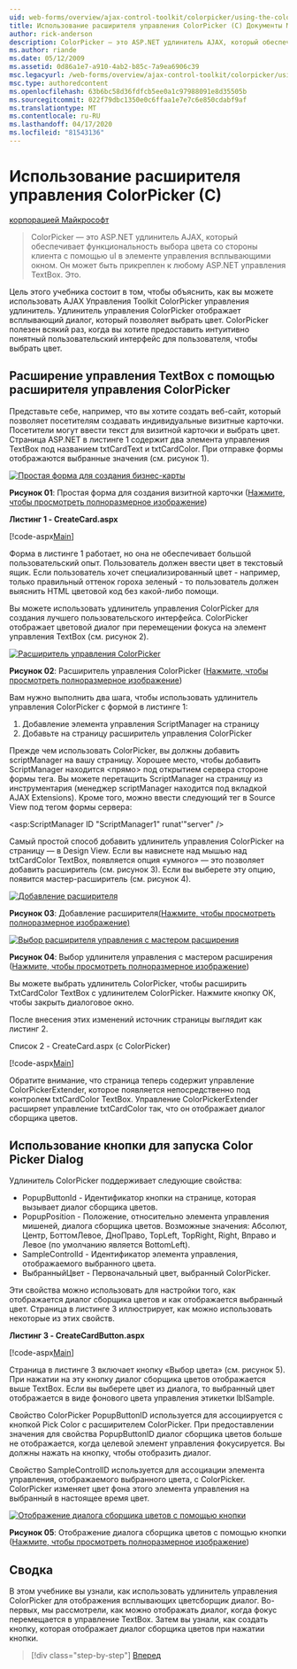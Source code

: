 ```yaml
---
uid: web-forms/overview/ajax-control-toolkit/colorpicker/using-the-colorpicker-control-extender-cs
title: Использование расширителя управления ColorPicker (C) Документы Майкрософт
author: rick-anderson
description: ColorPicker — это ASP.NET удлинитель AJAX, который обеспечивает функциональность выбора цвета со стороны клиента с помощью uI в элементе управления всплывающими окном. Его можно прикрепить к любому ASP.NET...
ms.author: riande
ms.date: 05/12/2009
ms.assetid: 0d86a1e7-a910-4ab2-b85c-7a9ea6906c39
msc.legacyurl: /web-forms/overview/ajax-control-toolkit/colorpicker/using-the-colorpicker-control-extender-cs
msc.type: authoredcontent
ms.openlocfilehash: 63b6bc58d36fdfcb5ee0a1c97988091e8d35505b
ms.sourcegitcommit: 022f79dbc1350e0c6ffaa1e7e7c6e850cdabf9af
ms.translationtype: MT
ms.contentlocale: ru-RU
ms.lasthandoff: 04/17/2020
ms.locfileid: "81543136"
---
```

# <a name="using-the-colorpicker-control-extender-c"></a>Использование расширителя управления ColorPicker (C)

[корпорацией Майкрософт](https://github.com/microsoft)

> ColorPicker — это ASP.NET удлинитель AJAX, который обеспечивает функциональность выбора цвета со стороны клиента с помощью uI в элементе управления всплывающими окном. Он может быть прикреплен к любому ASP.NET управления TextBox. Это.

Цель этого учебника состоит в том, чтобы объяснить, как вы можете использовать AJAX Управления Toolkit ColorPicker управления удлинитель. Удлинитель управления ColorPicker отображает всплывающий диалог, который позволяет выбрать цвет. ColorPicker полезен всякий раз, когда вы хотите предоставить интуитивно понятный пользовательский интерфейс для пользователя, чтобы выбрать цвет.

## <a name="extending-a-textbox-control-with-the-colorpicker-control-extender"></a>Расширение управления TextBox с помощью расширителя управления ColorPicker

Представьте себе, например, что вы хотите создать веб-сайт, который позволяет посетителям создавать индивидуальные визитные карточки. Посетители могут ввести текст для визитной карточки и выбрать цвет. Страница ASP.NET в листинге 1 содержит два элемента управления TextBox под названием txtCardText и txtCardColor. При отправке формы отображаются выбранные значения (см. рисунок 1).

[![Простая форма для создания бизнес-карты](using-the-colorpicker-control-extender-cs/_static/image1.jpg)](using-the-colorpicker-control-extender-cs/_static/image1.png)

**Рисунок 01**: Простая форма для создания визитной карточки ([Нажмите, чтобы просмотреть полноразмерное изображение](using-the-colorpicker-control-extender-cs/_static/image2.png))

**Листинг 1 - CreateCard.aspx**

[!code-aspx[Main](using-the-colorpicker-control-extender-cs/samples/sample1.aspx)]

Форма в листинге 1 работает, но она не обеспечивает большой пользовательский опыт. Пользователь должен ввести цвет в текстовый ящик. Если пользователь хочет специализированный цвет - например, только правильный оттенок гороха зеленый - то пользователь должен выяснить HTML цветовой код без какой-либо помощи.

Вы можете использовать удлинитель управления ColorPicker для создания лучшего пользовательского интерфейса. ColorPicker отображает цветовой диалог при перемещении фокуса на элемент управления TextBox (см. рисунок 2).

[![Расширитель управления ColorPicker](using-the-colorpicker-control-extender-cs/_static/image2.jpg)](using-the-colorpicker-control-extender-cs/_static/image3.png)

**Рисунок 02**: Расширитель управления ColorPicker ([Нажмите, чтобы просмотреть полноразмерное изображение](using-the-colorpicker-control-extender-cs/_static/image4.png))

Вам нужно выполнить два шага, чтобы использовать удлинитель управления ColorPicker с формой в листинге 1:

1. Добавление элемента управления ScriptManager на страницу
2. Добавьте на страницу расширитель управления ColorPicker

Прежде чем использовать ColorPicker, вы должны добавить scriptManager на вашу страницу. Хорошее место, чтобы добавить ScriptManager находится &lt;прямо&gt; под открытием сервера стороне формы тега. Вы можете перетащить ScriptManager на страницу из инструментария (менеджер scriptManager находится под вкладкой AJAX Extensions). Кроме того, можно ввести следующий тег в Source View под тегом формы сервера:

&lt;asp:ScriptManager ID "ScriptManager1" runat'"server" /&gt;

Самый простой способ добавить удлинитель управления ColorPicker на страницу — в Design View. Если вы нависнете над мышью над txtCardColor TextBox, появляется опция «умного» — это позволяет добавить расширитель (см. рисунок 3). Если вы выберете эту опцию, появится мастер-расширитель (см. рисунок 4).

[![Добавление расширителя](using-the-colorpicker-control-extender-cs/_static/image3.jpg)](using-the-colorpicker-control-extender-cs/_static/image5.png)

**Рисунок 03**: Добавление расширителя[(Нажмите, чтобы просмотреть полноразмерное изображение)](using-the-colorpicker-control-extender-cs/_static/image6.png)

[![Выбор расширителя управления с мастером расширения](using-the-colorpicker-control-extender-cs/_static/image4.jpg)](using-the-colorpicker-control-extender-cs/_static/image7.png)

**Рисунок 04**: Выбор удлинителя управления с мастером расширения ([Нажмите, чтобы просмотреть полноразмерное изображение](using-the-colorpicker-control-extender-cs/_static/image8.png))

Вы можете выбрать удлинитель ColorPicker, чтобы расширить TxtCardColor TextBox с удлинителем ColorPicker. Нажмите кнопку ОК, чтобы закрыть диалоговое окно.

После внесения этих изменений источник страницы выглядит как листинг 2.

Список 2 - CreateCard.aspx (с ColorPicker)

[!code-aspx[Main](using-the-colorpicker-control-extender-cs/samples/sample2.aspx)]

Обратите внимание, что страница теперь содержит управление ColorPickerExtender, которое появляется непосредственно под контролем txtCardColor TextBox. Управление ColorPickerExtender расширяет управление txtCardColor так, что он отображает диалог сборщика цветов.

## <a name="using-a-button-to-launch-the-color-picker-dialog"></a>Использование кнопки для запуска Color Picker Dialog

Удлинитель ColorPicker поддерживает следующие свойства:

- PopupButtonId - Идентификатор кнопки на странице, которая вызывает диалог сборщика цветов.
- PopupPosition - Положение, относительно элемента управления мишеней, диалога сборщика цветов. Возможные значения: Абсолют, Центр, БоттомЛевое, ДноПраво, TopLeft, TopRight, Right, Вправо и Левое (по умолчанию является BottomLeft).
- SampleControlId - Идентификатор элемента управления, отображаемого выбранного цвета.
- ВыбранныйЦвет - Первоначальный цвет, выбранный ColorPicker.

Эти свойства можно использовать для настройки того, как отображается диалог сборщика цветов и как отображается выбранный цвет. Страница в листинге 3 иллюстрирует, как можно использовать некоторые из этих свойств.

**Листинг 3 - CreateCardButton.aspx**

[!code-aspx[Main](using-the-colorpicker-control-extender-cs/samples/sample3.aspx)]

Страница в листинге 3 включает кнопку «Выбор цвета» (см. рисунок 5). При нажатии на эту кнопку диалог сборщика цветов отображается выше TextBox. Если вы выберете цвет из диалога, то выбранный цвет отображается в виде фонового цвета управления этикетки lblSample.

Свойство ColorPicker PopupButtonID используется для ассоциируется с кнопкой Pick Color с расширителем ColorPicker. При предоставлении значения для свойства PopupButtonID диалог сборщика цветов больше не отображается, когда целевой элемент управления фокусируется. Вы должны нажать на кнопку, чтобы отобразить диалог.

Свойство SampleControlID используется для ассоциации элемента управления, отображаемого выбранного цвета, с ColorPicker. ColorPicker изменяет цвет фона этого элемента управления на выбранный в настоящее время цвет.

[![Отображение диалога сборщика цветов с помощью кнопки](using-the-colorpicker-control-extender-cs/_static/image5.jpg)](using-the-colorpicker-control-extender-cs/_static/image9.png)

**Рисунок 05**: Отображение диалога сборщика цветов с помощью кнопки ([Нажмите, чтобы просмотреть полноразмерное изображение](using-the-colorpicker-control-extender-cs/_static/image10.png))

## <a name="summary"></a>Сводка

В этом учебнике вы узнали, как использовать удлинитель управления ColorPicker для отображения всплывающих цветсборщик диалог. Во-первых, мы рассмотрели, как можно отображать диалог, когда фокус перемещается в управление TextBox. Затем вы узнали, как создать кнопку, которая отображает диалог сборщика цветов при нажатии кнопки.

> [!div class="step-by-step"]
> [Вперед](using-the-colorpicker-control-extender-vb.md)
